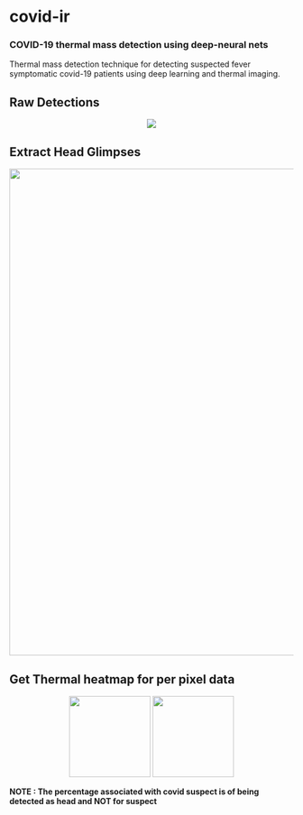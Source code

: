 # covid-ir
### COVID-19 thermal mass detection using deep-neural nets
Thermal mass detection technique for detecting suspected fever symptomatic covid-19 patients using deep learning and thermal imaging.
## Raw Detections
<p align='center'>
 <img src='https://github.com/Abhishek-krg/covid-ir/blob/main/images/neural_processing.png'>
</p>

## Extract Head Glimpses
<p align='center'>
 <img height='auto' width=864 src='https://github.com/Abhishek-krg/covid-ir/blob/main/images/extract_glimpses.jpg'>
</p>

## Get Thermal heatmap for per pixel data
<p align='center'>
 <img height=144 width=144 src='https://github.com/Abhishek-krg/covid-ir/blob/main/images/FLIR_08908_headcrop.jpeg'>
 <img height=144 width=144 src='https://github.com/Abhishek-krg/covid-ir/blob/main/images/headcrop_thermal16.png'>
</p>

**NOTE : The percentage associated with covid suspect is of being detected as head and NOT for suspect**
 
